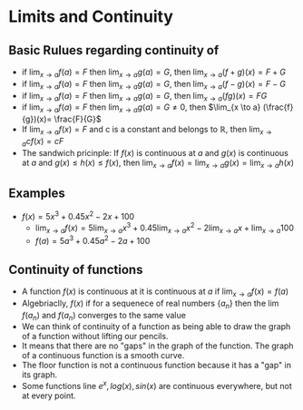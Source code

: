 # Limits and Continuity

## Basic Rulues regarding continuity of

- if $\lim_{x \to a} f(a) = F$ then $\lim_{x \to a} g(a) = G$, then $\lim_{x \to a} (f+g)(x)= F+G$
- if $\lim_{x \to a} f(a) = F$ then $\lim_{x \to a} g(a) = G$, then $\lim_{x \to a} (f-g)(x)= F-G$
- if $\lim_{x \to a} f(a) = F$ then $\lim_{x \to a} g(a) = G$, then $\lim_{x \to a} (fg)(x)= FG$
- if $\lim_{x \to a} f(a) = F$ then $\lim_{x \to a} g(a) = G \neq 0$, then $\lim_{x \to a} (\frac{f}{g})(x)= \frac{F}{G}$
- If $\lim_{x \to a} f(x)=F$ and c is a constant and belongs to $\mathbb{R}$, then $\lim_{x \to a} cf(x)=cF$
- The sandwich pricinple: If $f(x)$ is continuous at $a$ and $g(x)$ is continuous at $a$ and $g(x) \leq h(x) \leq f(x)$, then $\lim_{x \to a} f(x) = \lim_{x \to a} g(x) = \lim_{x \to a} h(x)$

## Examples

- $f(x) = 5x^3 + 0.45x^2-2x+100$
  - $\lim_{x \to a} f(x) = 5\lim_{x \to a}x^3 + 0.45\lim_{x \to a}x^2-2\lim_{x \to a}x+\lim_{x \to a}100$
  - $f(a)= 5a^3 + 0.45a^2-2a+100$

## Continuity of functions

- A function $f(x)$ is continuous at it is continuous at $a$ if $\lim_{x \to a} f(x) = f(a)$
- Algebriaclly, $f(x)$ if for a sequenece of real numbers $\{a_n\}$ then the $\lim f(a_n)$ and $f(a_n)$ converges to the same value
- We can think of continuity of a function as being able to draw the graph of a function without lifting our pencils.
- It means that there are no "gaps" in the graph of the function. The graph of a continuous function is a smooth curve.
- The floor function is not a continuous function because it has a "gap" in its graph.
- Some functions line $e^x, log(x), sin(x)$ are continuous everywhere, but not at every point.

